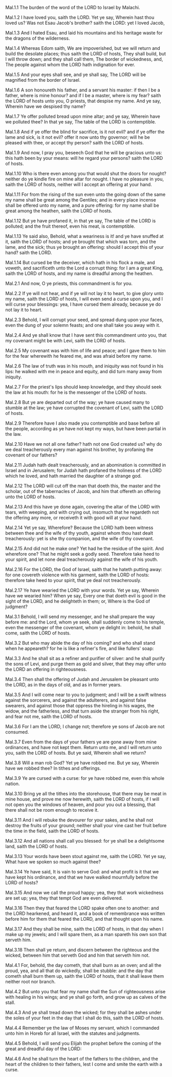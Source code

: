 Mal.1.1 The burden of the word of the LORD to Israel by Malachi.

Mal.1.2 I have loved you, saith the LORD. Yet ye say, Wherein hast thou loved us? Was not Esau Jacob's brother? saith the LORD: yet I loved Jacob,

Mal.1.3 And I hated Esau, and laid his mountains and his heritage waste for the dragons of the wilderness.

Mal.1.4 Whereas Edom saith, We are impoverished, but we will return and build the desolate places; thus saith the LORD of hosts, They shall build, but I will throw down; and they shall call them, The border of wickedness, and, The people against whom the LORD hath indignation for ever.

Mal.1.5 And your eyes shall see, and ye shall say, The LORD will be magnified from the border of Israel.

Mal.1.6 A son honoureth his father, and a servant his master: if then I be a father, where is mine honour? and if I be a master, where is my fear? saith the LORD of hosts unto you, O priests, that despise my name. And ye say, Wherein have we despised thy name?

Mal.1.7 Ye offer polluted bread upon mine altar; and ye say, Wherein have we polluted thee? In that ye say, The table of the LORD is contemptible.

Mal.1.8 And if ye offer the blind for sacrifice, is it not evil? and if ye offer the lame and sick, is it not evil? offer it now unto thy governor; will he be pleased with thee, or accept thy person? saith the LORD of hosts.

Mal.1.9 And now, I pray you, beseech God that he will be gracious unto us: this hath been by your means: will he regard your persons? saith the LORD of hosts.

Mal.1.10 Who is there even among you that would shut the doors for nought? neither do ye kindle fire on mine altar for nought. I have no pleasure in you, saith the LORD of hosts, neither will I accept an offering at your hand.

Mal.1.11 For from the rising of the sun even unto the going down of the same my name shall be great among the Gentiles; and in every place incense shall be offered unto my name, and a pure offering: for my name shall be great among the heathen, saith the LORD of hosts.

Mal.1.12 But ye have profaned it, in that ye say, The table of the LORD is polluted; and the fruit thereof, even his meat, is contemptible.

Mal.1.13 Ye said also, Behold, what a weariness is it! and ye have snuffed at it, saith the LORD of hosts; and ye brought that which was torn, and the lame, and the sick; thus ye brought an offering: should I accept this of your hand? saith the LORD.

Mal.1.14 But cursed be the deceiver, which hath in his flock a male, and voweth, and sacrificeth unto the Lord a corrupt thing: for I am a great King, saith the LORD of hosts, and my name is dreadful among the heathen.

Mal.2.1 And now, O ye priests, this commandment is for you.

Mal.2.2 If ye will not hear, and if ye will not lay it to heart, to give glory unto my name, saith the LORD of hosts, I will even send a curse upon you, and I will curse your blessings: yea, I have cursed them already, because ye do not lay it to heart.

Mal.2.3 Behold, I will corrupt your seed, and spread dung upon your faces, even the dung of your solemn feasts; and one shall take you away with it.

Mal.2.4 And ye shall know that I have sent this commandment unto you, that my covenant might be with Levi, saith the LORD of hosts.

Mal.2.5 My covenant was with him of life and peace; and I gave them to him for the fear wherewith he feared me, and was afraid before my name.

Mal.2.6 The law of truth was in his mouth, and iniquity was not found in his lips: he walked with me in peace and equity, and did turn many away from iniquity.

Mal.2.7 For the priest's lips should keep knowledge, and they should seek the law at his mouth: for he is the messenger of the LORD of hosts.

Mal.2.8 But ye are departed out of the way; ye have caused many to stumble at the law; ye have corrupted the covenant of Levi, saith the LORD of hosts.

Mal.2.9 Therefore have I also made you contemptible and base before all the people, according as ye have not kept my ways, but have been partial in the law.

Mal.2.10 Have we not all one father? hath not one God created us? why do we deal treacherously every man against his brother, by profaning the covenant of our fathers?

Mal.2.11 Judah hath dealt treacherously, and an abomination is committed in Israel and in Jerusalem; for Judah hath profaned the holiness of the LORD which he loved, and hath married the daughter of a strange god.

Mal.2.12 The LORD will cut off the man that doeth this, the master and the scholar, out of the tabernacles of Jacob, and him that offereth an offering unto the LORD of hosts.

Mal.2.13 And this have ye done again, covering the altar of the LORD with tears, with weeping, and with crying out, insomuch that he regardeth not the offering any more, or receiveth it with good will at your hand.

Mal.2.14 Yet ye say, Wherefore? Because the LORD hath been witness between thee and the wife of thy youth, against whom thou hast dealt treacherously: yet is she thy companion, and the wife of thy covenant.

Mal.2.15 And did not he make one? Yet had he the residue of the spirit. And wherefore one? That he might seek a godly seed. Therefore take heed to your spirit, and let none deal treacherously against the wife of his youth.

Mal.2.16 For the LORD, the God of Israel, saith that he hateth putting away: for one covereth violence with his garment, saith the LORD of hosts: therefore take heed to your spirit, that ye deal not treacherously.

Mal.2.17 Ye have wearied the LORD with your words. Yet ye say, Wherein have we wearied him? When ye say, Every one that doeth evil is good in the sight of the LORD, and he delighteth in them; or, Where is the God of judgment?

Mal.3.1 Behold, I will send my messenger, and he shall prepare the way before me: and the Lord, whom ye seek, shall suddenly come to his temple, even the messenger of the covenant, whom ye delight in: behold, he shall come, saith the LORD of hosts.

Mal.3.2 But who may abide the day of his coming? and who shall stand when he appeareth? for he is like a refiner's fire, and like fullers' soap:

Mal.3.3 And he shall sit as a refiner and purifier of silver: and he shall purify the sons of Levi, and purge them as gold and silver, that they may offer unto the LORD an offering in righteousness.

Mal.3.4 Then shall the offering of Judah and Jerusalem be pleasant unto the LORD, as in the days of old, and as in former years.

Mal.3.5 And I will come near to you to judgment; and I will be a swift witness against the sorcerers, and against the adulterers, and against false swearers, and against those that oppress the hireling in his wages, the widow, and the fatherless, and that turn aside the stranger from his right, and fear not me, saith the LORD of hosts.

Mal.3.6 For I am the LORD, I change not; therefore ye sons of Jacob are not consumed.

Mal.3.7 Even from the days of your fathers ye are gone away from mine ordinances, and have not kept them. Return unto me, and I will return unto you, saith the LORD of hosts. But ye said, Wherein shall we return?

Mal.3.8 Will a man rob God? Yet ye have robbed me. But ye say, Wherein have we robbed thee? In tithes and offerings.

Mal.3.9 Ye are cursed with a curse: for ye have robbed me, even this whole nation.

Mal.3.10 Bring ye all the tithes into the storehouse, that there may be meat in mine house, and prove me now herewith, saith the LORD of hosts, if I will not open you the windows of heaven, and pour you out a blessing, that there shall not be room enough to receive it.

Mal.3.11 And I will rebuke the devourer for your sakes, and he shall not destroy the fruits of your ground; neither shall your vine cast her fruit before the time in the field, saith the LORD of hosts.

Mal.3.12 And all nations shall call you blessed: for ye shall be a delightsome land, saith the LORD of hosts.

Mal.3.13 Your words have been stout against me, saith the LORD. Yet ye say, What have we spoken so much against thee?

Mal.3.14 Ye have said, It is vain to serve God: and what profit is it that we have kept his ordinance, and that we have walked mournfully before the LORD of hosts?

Mal.3.15 And now we call the proud happy; yea, they that work wickedness are set up; yea, they that tempt God are even delivered.

Mal.3.16 Then they that feared the LORD spake often one to another: and the LORD hearkened, and heard it, and a book of remembrance was written before him for them that feared the LORD, and that thought upon his name.

Mal.3.17 And they shall be mine, saith the LORD of hosts, in that day when I make up my jewels; and I will spare them, as a man spareth his own son that serveth him.

Mal.3.18 Then shall ye return, and discern between the righteous and the wicked, between him that serveth God and him that serveth him not.

Mal.4.1 For, behold, the day cometh, that shall burn as an oven; and all the proud, yea, and all that do wickedly, shall be stubble: and the day that cometh shall burn them up, saith the LORD of hosts, that it shall leave them neither root nor branch.

Mal.4.2 But unto you that fear my name shall the Sun of righteousness arise with healing in his wings; and ye shall go forth, and grow up as calves of the stall.

Mal.4.3 And ye shall tread down the wicked; for they shall be ashes under the soles of your feet in the day that I shall do this, saith the LORD of hosts.

Mal.4.4 Remember ye the law of Moses my servant, which I commanded unto him in Horeb for all Israel, with the statutes and judgments.

Mal.4.5 Behold, I will send you Elijah the prophet before the coming of the great and dreadful day of the LORD:

Mal.4.6 And he shall turn the heart of the fathers to the children, and the heart of the children to their fathers, lest I come and smite the earth with a curse.

